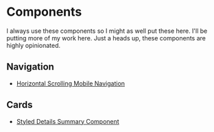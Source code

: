# Components
I always use these components so I might as well put these here. I'll be putting more of my work here. Just a heads up, these components are highly opinionated.

## Navigation
- [Horizontal Scrolling Mobile Navigation](http://codepen.io/nicoencarnacion/pen/dNypoK)

## Cards
- [Styled Details Summary Component](http://codepen.io/nicoencarnacion/pen/vyVBJg)
